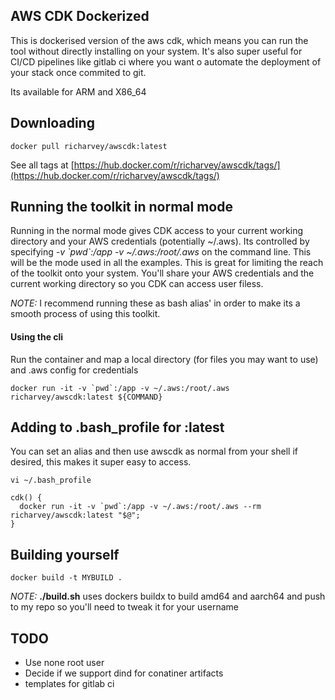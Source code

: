 ## AWS CDK Dockerized

This is dockerised version of the aws cdk, which means you can run the tool without directly installing on your system. It's also super useful for CI/CD pipelines like gitlab ci where you want o automate the deployment of your stack once commited to git.

Its available for ARM and X86_64

## Downloading

```
docker pull richarvey/awscdk:latest
```

See all tags at [https://hub.docker.com/r/richarvey/awscdk/tags/](https://hub.docker.com/r/richarvey/awscdk/tags/)

## Running the toolkit in normal mode
Running in the normal mode gives CDK access to your current working directory and your AWS credentials (potentially ~/.aws). Its controlled by specifying _-v \`pwd\`:/app -v ~/.aws:/root/.aws_ on the command line. This will be the mode used in all the examples. This is great for limiting the reach of the toolkit onto your system. You'll share your AWS credentials and the current working directory so you CDK can access user filess.

_NOTE:_ I recommend running these as bash alias' in order to make its a smooth process of using this toolkit.

#### Using the cli

Run the container and map a local directory (for files you may want to use) and .aws config for credentials

```
docker run -it -v `pwd`:/app -v ~/.aws:/root/.aws richarvey/awscdk:latest ${COMMAND}
```

## Adding to .bash_profile for :latest

You can set an alias and then use awscdk as normal from your shell if desired, this makes it super easy to access.

```
vi ~/.bash_profile
```

```
cdk() {
  docker run -it -v `pwd`:/app -v ~/.aws:/root/.aws --rm richarvey/awscdk:latest "$@";
}
```

## Building yourself

```
docker build -t MYBUILD .
``` 

_NOTE:_ __./build.sh__ uses dockers buildx to build amd64 and aarch64 and push to my repo so you'll need to tweak it for your username

## TODO

- Use none root user
- Decide if we support dind for conatiner artifacts
- templates for gitlab ci
